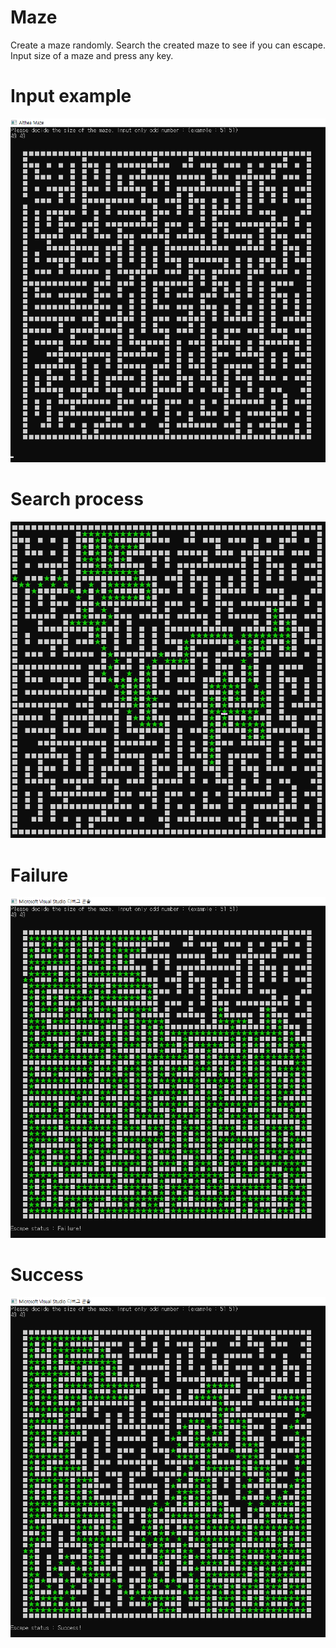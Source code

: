 # Maze
Create a maze randomly. Search the created maze to see if you can escape. </br>
Input size of a maze and press any key. </br>

# Input example
![alt-tag](img/process1.PNG)

# Search process
![alt-tag](img/process2.PNG)

# Failure
![alt-tag](img/escape_fail.PNG)

# Success
![alt-tag](img/escape_success.PNG)

